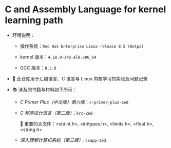 # C and Assembly Language for kernel learning path

- 环境说明：

  - 操作系统：`Red Hat Enterprise Linux release 8.5 (Ootpa)`

  - kernel 版本：`4.18.0-348.el8.x86_64`

  - GCC 版本：`8.5.0`

- 📝 此仓库用于汇编语言、C 语言与 Linux 内核学习的实验及问题记录

- 📚 涉及的书籍与材料如下所示：

  - *C Primer Plus（中文版）第六版*：`c-primer-plus-6ed`

  - *C 程序设计语言（第二版）*：`krc-2ed`

    🚀 重要的头文件：<stdint.h>, <inttypes.h>, <limits.h>, <float.h>, <string.h>

  - *深入理解计算机系统（第三版）*：`csapp-3ed`
